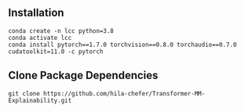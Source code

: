 
## Installation
```angular2html
conda create -n lcc python=3.8
conda activate lcc
conda install pytorch==1.7.0 torchvision==0.8.0 torchaudio==0.7.0 cudatoolkit=11.0 -c pytorch

```

## Clone Package Dependencies
```angular2html
git clone https://github.com/hila-chefer/Transformer-MM-Explainability.git
```